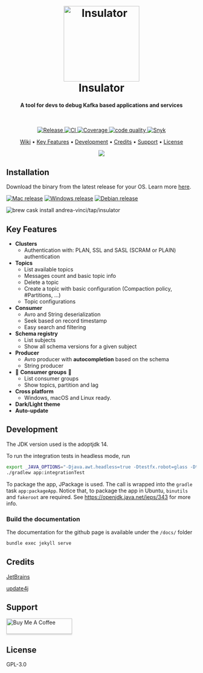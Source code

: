 <h1 align="center">
  <br>
  <img src="assets/icon.png" alt="Insulator" width="200">
  <br>
  Insulator
  <br>
</h1>

<h4 align="center">A tool for devs to debug Kafka based applications and services</h4>
<br/>
<p align="center">

<a href="https://github.com/andrea-vinci/Insulator/releases">
    <img src="https://github.com/andrea-vinci/Insulator/workflows/Release/badge.svg"
         alt="Release"/>
  </a>

<a href="https://github.com/andrea-vinci/Insulator/actions?query=workflow%3ACI">
    <img src="https://github.com/andrea-vinci/Insulator/workflows/CI/badge.svg"
         alt="CI"/>
  </a>

<a href="https://codeclimate.com/github/andrea-vinci/Insulator/test_coverage">
    <img src="https://api.codeclimate.com/v1/badges/fd385843d031f1ad99f8/test_coverage" 
        alt="Coverage"/>
    </a>

<a href="https://codeclimate.com/github/andrea-vinci/Insulator/maintainability">
    <img src="https://api.codeclimate.com/v1/badges/fd385843d031f1ad99f8/maintainability" 
        alt="code quality"/>
    </a>

<a href="https://snyk.io/test/github/andrea-vinci/Insulator?targetFile=build.gradle">
    <img src="https://snyk.io/test/github/andrea-vinci/Insulator/badge.svg?targetFile=build.gradle"
         alt="Snyk"/>
  </a>

</p>

<p align="center">
  <a href="https://andrea-vinci.github.io/Insulator/wiki/">Wiki</a> •
  <a href="#key-features">Key Features</a> •
  <a href="#development">Development</a> •
  <a href="#credits">Credits</a> •
  <a href="#support">Support</a> •
  <a href="#license">License</a>
</p>

<p align="center">
        <img src="assets/insulator_dark_mode.gif">
</p>

## Installation

Download the binary from the latest release for your OS. Learn more [here](https://andrea-vinci.github.io/Insulator/wiki/Installation/).

[![Mac release](https://badgen.net/badge/icon/Mac%20Os?label=Download%20Latest%20Release&color=orange)](https://github.com/andrea-vinci/Insulator/releases/latest/download/insulator-mac.zip)
[![Windows release](https://badgen.net/badge/icon/Windows?label=Download%20Latest%20Release&color=orange)](https://github.com/andrea-vinci/Insulator/releases/latest/download/insulator-win.zip)
[![Debian release](https://badgen.net/badge/icon/Debian?label=Download%20Latest%20Release&color=orange)](https://github.com/andrea-vinci/Insulator/releases/latest/download/insulator-debian.zip)

![brew cask install andrea-vinci/tap/insulator](https://badgen.net/badge/icon/brew%20cask%20install%20andrea-vinci%2Ftap%2Finsulator?label=🍻%20Brew&color=orange)

## Key Features

* **Clusters**
  * Authentication with: PLAN, SSL and SASL (SCRAM or PLAIN) authentication
* **Topics**
  * List available topics
  * Messages count and basic topic info
  * Delete a topic
  * Create a topic with basic configuration (Compaction policy, \#Partitions, ...)
  * Topic configurations
* **Consumer**
  * Avro and String deserialization
  * Seek based on record timestamp
  * Easy search and filtering
* **Schema registry**
  * List subjects
  * Show all schema versions for a given subject
* **Producer**
  * Avro producer with **autocompletion** based on the schema
  * String producer
* 🚧  **Consumer groups** 🚧
  * List consumer groups
  * Show topics, partition and lag
* **Cross platform**
  * Windows, macOS and Linux ready.
* **Dark/Light theme**
* **Auto-update**

## Development

The JDK version used is the adoptjdk 14.

To run the integration tests in headless mode, run

```bash
export _JAVA_OPTIONS="-Djava.awt.headless=true -Dtestfx.robot=glass -Dtestfx.headless=true -Dprism.order=sw -Dprism.text=t2k  -Dtestfx.setup.timeout=2500 -Dheadless.geometry=1920x1080-64"
./gradlew app:integrationTest
```

To package the app, JPackage is used. The call is wrapped into the `gradle` task `app:packageApp`.
Notice that, to package the app in Ubuntu, `binutils` and `fakeroot` are required.
See https://openjdk.java.net/jeps/343 for more info.

### Build the documentation

The documentation for the github page is available under the `/docs/` folder

```bash
bundle exec jekyll serve
```

## Credits

[JetBrains](https://www.jetbrains.com/?from=Insulator)

[update4j](https://github.com/update4j/update4j)

## Support

<a href="https://www.buymeacoffee.com/andreavinci" target="_blank"><img src="https://www.buymeacoffee.com/assets/img/custom_images/orange_img.png" alt="Buy Me A Coffee" style="height: 41px !important;width: 174px !important;box-shadow: 0px 3px 2px 0px rgba(190, 190, 190, 0.5) !important;-webkit-box-shadow: 0px 3px 2px 0px rgba(190, 190, 190, 0.5) !important;" ></a>

## License

GPL-3.0
